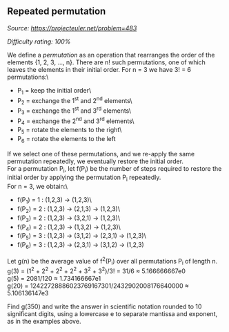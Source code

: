 Repeated permutation
--------------------

*Source: https://projecteuler.net/problem=483*


*Difficulty rating: 100%*

We define a *permutation* as an operation that rearranges the order of
the elements {1, 2, 3, ..., n}. There are n! such permutations, one of
which leaves the elements in their initial order. For n = 3 we have 3! =
6 permutations:\
 - P<sub>1</sub> = keep the initial order\
 - P<sub>2</sub> = exchange the 1<sup>st</sup> and 2<sup>nd</sup> elements\
 - P<sub>3</sub> = exchange the 1<sup>st</sup> and 3<sup>rd</sup> elements\
 - P<sub>4</sub> = exchange the 2<sup>nd</sup> and 3<sup>rd</sup> elements\
 - P<sub>5</sub> = rotate the elements to the right\
 - P<sub>6</sub> = rotate the elements to the left

If we select one of these permutations, and we re-apply the same
permutation repeatedly, we eventually restore the initial order.\
For a permutation P<sub>i</sub>, let f(P<sub>i</sub>) be the number of steps required to
restore the initial order by applying the permutation P<sub>i</sub> repeatedly.\
For n = 3, we obtain:\
- f(P<sub>1</sub>) = 1 : (1,2,3) → (1,2,3)\
- f(P<sub>2</sub>) = 2 : (1,2,3) → (2,1,3) → (1,2,3)\
- f(P<sub>3</sub>) = 2 : (1,2,3) → (3,2,1) → (1,2,3)\
- f(P<sub>4</sub>) = 2 : (1,2,3) → (1,3,2) → (1,2,3)\
- f(P<sub>5</sub>) = 3 : (1,2,3) → (3,1,2) → (2,3,1) → (1,2,3)\
- f(P<sub>6</sub>) = 3 : (1,2,3) → (2,3,1) → (3,1,2) → (1,2,3)

Let g(n) be the average value of f<sup>2</sup>(P<sub>i</sub>) over all permutations P<sub>i</sub>
of length n.\
g(3) = (1<sup>2</sup> + 2<sup>2</sup> + 2<sup>2</sup> + 2<sup>2</sup> + 3<sup>2</sup> + 3<sup>2</sup>)/3! = 31/6 ≈
5.166666667e0\
g(5) = 2081/120 ≈ 1.734166667e1\
g(20) = 12422728886023769167301/2432902008176640000 ≈ 5.106136147e3

Find g(350) and write the answer in scientific notation rounded to 10
significant digits, using a lowercase e to separate mantissa and
exponent, as in the examples above.
